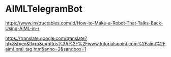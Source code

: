 # AIMLTelegramBot

https://www.instructables.com/id/How-to-Make-a-Robot-That-Talks-Back-Using-AIML-in-/

https://translate.google.com/translate?hl=&sl=en&tl=ru&u=https%3A%2F%2Fwww.tutorialspoint.com%2Faiml%2Faiml_srai_tag.htm&anno=2&sandbox=1
